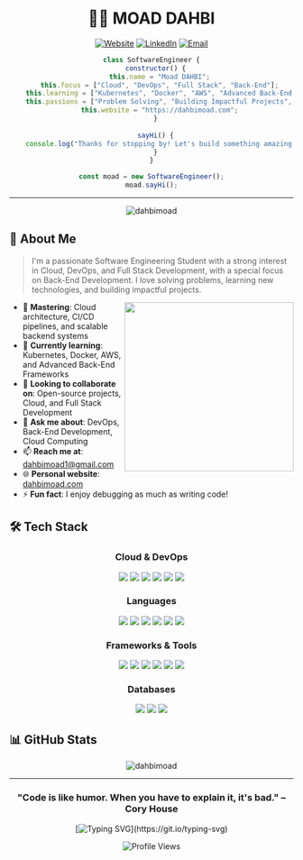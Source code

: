<div align="center">
  
# 👨‍💻 MOAD DAHBI

[![Website](https://img.shields.io/badge/Website-dahbimoad.com-blue?style=for-the-badge&logo=firefox-browser&logoColor=white)](https://dahbimoad.com)
[![LinkedIn](https://img.shields.io/badge/LinkedIn-Connect-blue?style=for-the-badge&logo=linkedin&logoColor=white)](https://linkedin.com/in/moad-dahbi)
[![Email](https://img.shields.io/badge/Email-Contact-red?style=for-the-badge&logo=gmail&logoColor=white)](mailto:dahbimoad1@gmail.com)

</div>

<div align="center">
  
  ```javascript
  class SoftwareEngineer {
    constructor() {
      this.name = "Moad DAHBI";
      this.focus = ["Cloud", "DevOps", "Full Stack", "Back-End"];
      this.learning = ["Kubernetes", "Docker", "AWS", "Advanced Back-End Frameworks"];
      this.passions = ["Problem Solving", "Building Impactful Projects", "Debugging 🐛"];
      this.website = "https://dahbimoad.com";
    }
    
    sayHi() {
      console.log("Thanks for stopping by! Let's build something amazing together!");
    }
  }
  
  const moad = new SoftwareEngineer();
  moad.sayHi();
  ```
  
</div>

---

<div align="center">
  <img src="https://github-profile-trophy.vercel.app/?username=dahbimoad&theme=darkhub&no-frame=true&column=7&margin-w=15" alt="dahbimoad" />
</div>

## 🌟 About Me

> I'm a passionate Software Engineering Student with a strong interest in Cloud, DevOps, and Full Stack Development, with a special focus on Back-End Development. I love solving problems, learning new technologies, and building impactful projects.

<img align="right" width="300" src="https://raw.githubusercontent.com/abhisheknaiidu/abhisheknaiidu/master/code.gif" />

- 🔭 **Mastering**: Cloud architecture, CI/CD pipelines, and scalable backend systems
- 🌱 **Currently learning**: Kubernetes, Docker, AWS, and Advanced Back-End Frameworks
- 👯 **Looking to collaborate on**: Open-source projects, Cloud, and Full Stack Development
- 💬 **Ask me about**: DevOps, Back-End Development, Cloud Computing
- 📫 **Reach me at**: [dahbimoad1@gmail.com](mailto:dahbimoad1@gmail.com)
- 🌐 **Personal website**: [dahbimoad.com](https://dahbimoad.com)
- ⚡ **Fun fact**: I enjoy debugging as much as writing code!

## 🛠️ Tech Stack

<div align="center">
  
### Cloud & DevOps
  
<p>
  <img src="https://img.shields.io/badge/AWS-FF9900?style=for-the-badge&logo=amazonaws&logoColor=white" />
  <img src="https://img.shields.io/badge/Docker-2496ED?style=for-the-badge&logo=docker&logoColor=white" />
  <img src="https://img.shields.io/badge/Kubernetes-326CE5?style=for-the-badge&logo=kubernetes&logoColor=white" />
  <img src="https://img.shields.io/badge/Jenkins-D24939?style=for-the-badge&logo=jenkins&logoColor=white" />
  <img src="https://img.shields.io/badge/Linux-FCC624?style=for-the-badge&logo=linux&logoColor=black" />
  <img src="https://img.shields.io/badge/Heroku-430098?style=for-the-badge&logo=heroku&logoColor=white" />
</p>

### Languages
  
<p>
  <img src="https://img.shields.io/badge/Java-ED8B00?style=for-the-badge&logo=java&logoColor=white" />
  <img src="https://img.shields.io/badge/JavaScript-F7DF1E?style=for-the-badge&logo=javascript&logoColor=black" />
  <img src="https://img.shields.io/badge/Python-3776AB?style=for-the-badge&logo=python&logoColor=white" />
  <img src="https://img.shields.io/badge/PHP-777BB4?style=for-the-badge&logo=php&logoColor=white" />
  <img src="https://img.shields.io/badge/C-00599C?style=for-the-badge&logo=c&logoColor=white" />
  <img src="https://img.shields.io/badge/C++-00599C?style=for-the-badge&logo=cplusplus&logoColor=white" />
</p>

### Frameworks & Tools
  
<p>
  <img src="https://img.shields.io/badge/Spring-6DB33F?style=for-the-badge&logo=spring&logoColor=white" />
  <img src="https://img.shields.io/badge/Laravel-FF2D20?style=for-the-badge&logo=laravel&logoColor=white" />
  <img src="https://img.shields.io/badge/React-20232A?style=for-the-badge&logo=react&logoColor=61DAFB" />
  <img src="https://img.shields.io/badge/Postman-FF6C37?style=for-the-badge&logo=postman&logoColor=white" />
  <img src="https://img.shields.io/badge/Git-F05032?style=for-the-badge&logo=git&logoColor=white" />
  <img src="https://img.shields.io/badge/Figma-F24E1E?style=for-the-badge&logo=figma&logoColor=white" />
</p>

### Databases
  
<p>
  <img src="https://img.shields.io/badge/MySQL-4479A1?style=for-the-badge&logo=mysql&logoColor=white" />
  <img src="https://img.shields.io/badge/PostgreSQL-316192?style=for-the-badge&logo=postgresql&logoColor=white" />
  <img src="https://img.shields.io/badge/Oracle-F80000?style=for-the-badge&logo=oracle&logoColor=white" />
</p>

</div>

## 📊 GitHub Stats

<div align="center">
  <img src="https://github-readme-stats.vercel.app/api/top-langs?username=dahbimoad&show_icons=true&locale=en&layout=compact&theme=radical" alt="dahbimoad" />
</div>

---

<div align="center">
  
  ### "Code is like humor. When you have to explain it, it's bad." – Cory House
  
  [![Typing SVG](https://readme-typing-svg.herokuapp.com?font=Fira+Code&pause=1000&width=435&lines=Building+the+future%2C+one+commit+at+a+time;Passionate+about+cloud+and+DevOps;Let's+connect+and+build+together!)](https://git.io/typing-svg)
  
  ![Profile Views](https://komarev.com/ghpvc/?username=dahbimoad&style=for-the-badge)
</div>

